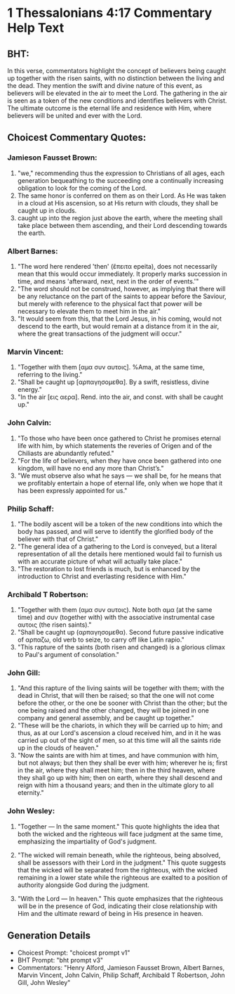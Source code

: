# 1 Thessalonians 4:17 Commentary Help Text

## BHT:
In this verse, commentators highlight the concept of believers being caught up together with the risen saints, with no distinction between the living and the dead. They mention the swift and divine nature of this event, as believers will be elevated in the air to meet the Lord. The gathering in the air is seen as a token of the new conditions and identifies believers with Christ. The ultimate outcome is the eternal life and residence with Him, where believers will be united and ever with the Lord.

## Choicest Commentary Quotes:
### Jamieson Fausset Brown:
1. "we," recommending thus the expression to Christians of all ages, each generation bequeathing to the succeeding one a continually increasing obligation to look for the coming of the Lord.
2. The same honor is conferred on them as on their Lord. As He was taken in a cloud at His ascension, so at His return with clouds, they shall be caught up in clouds.
3. caught up into the region just above the earth, where the meeting shall take place between them ascending, and their Lord descending towards the earth.

### Albert Barnes:
1. "The word here rendered 'then' (ἔπειτα epeita), does not necessarily mean that this would occur immediately. It properly marks succession in time, and means 'afterward, next, next in the order of events.'" 
2. "The word should not be construed, however, as implying that there will be any reluctance on the part of the saints to appear before the Saviour, but merely with reference to the physical fact that power will be necessary to elevate them to meet him in the air." 
3. "It would seem from this, that the Lord Jesus, in his coming, would not descend to the earth, but would remain at a distance from it in the air, where the great transactions of the judgment will occur."

### Marvin Vincent:
1. "Together with them [αμα συν αυτοις]. %Ama, at the same time, referring to the living." 
2. "Shall be caught up [αρπαγησομεθα]. By a swift, resistless, divine energy." 
3. "In the air [εις αερα]. Rend. into the air, and const. with shall be caught up."

### John Calvin:
1. "To those who have been once gathered to Christ he promises eternal life with him, by which statements the reveries of Origen and of the Chiliasts are abundantly refuted."
2. "For the life of believers, when they have once been gathered into one kingdom, will have no end any more than Christ’s."
3. "We must observe also what he says — we shall be, for he means that we profitably entertain a hope of eternal life, only when we hope that it has been expressly appointed for us."

### Philip Schaff:
1. "The bodily ascent will be a token of the new conditions into which the body has passed, and will serve to identify the glorified body of the believer with that of Christ."
2. "The general idea of a gathering to the Lord is conveyed, but a literal representation of all the details here mentioned would fail to furnish us with an accurate picture of what will actually take place."
3. "The restoration to lost friends is much, but is enhanced by the introduction to Christ and everlasting residence with Him."

### Archibald T Robertson:
1. "Together with them (αμα συν αυτοις). Note both αμα (at the same time) and συν (together with) with the associative instrumental case αυτοις (the risen saints)."
2. "Shall be caught up (αρπαγησομεθα). Second future passive indicative of αρπαζω, old verb to seize, to carry off like Latin rapio."
3. "This rapture of the saints (both risen and changed) is a glorious climax to Paul's argument of consolation."

### John Gill:
1. "And this rapture of the living saints will be together with them; with the dead in Christ, that will then be raised; so that the one will not come before the other, or the one be sooner with Christ than the other; but the one being raised and the other changed, they will be joined in one company and general assembly, and be caught up together."
2. "These will be the chariots, in which they will be carried up to him; and thus, as at our Lord's ascension a cloud received him, and in it he was carried up out of the sight of men, so at this time will all the saints ride up in the clouds of heaven."
3. "Now the saints are with him at times, and have communion with him, but not always; but then they shall be ever with him; wherever he is; first in the air, where they shall meet him; then in the third heaven, where they shall go up with him; then on earth, where they shall descend and reign with him a thousand years; and then in the ultimate glory to all eternity."

### John Wesley:
1. "Together — In the same moment." This quote highlights the idea that both the wicked and the righteous will face judgment at the same time, emphasizing the impartiality of God's judgment.

2. "The wicked will remain beneath, while the righteous, being absolved, shall be assessors with their Lord in the judgment." This quote suggests that the wicked will be separated from the righteous, with the wicked remaining in a lower state while the righteous are exalted to a position of authority alongside God during the judgment.

3. "With the Lord — In heaven." This quote emphasizes that the righteous will be in the presence of God, indicating their close relationship with Him and the ultimate reward of being in His presence in heaven.


## Generation Details
- Choicest Prompt: "choicest prompt v1"
- BHT Prompt: "bht prompt v3"
- Commentators: "Henry Alford, Jamieson Fausset Brown, Albert Barnes, Marvin Vincent, John Calvin, Philip Schaff, Archibald T Robertson, John Gill, John Wesley"
